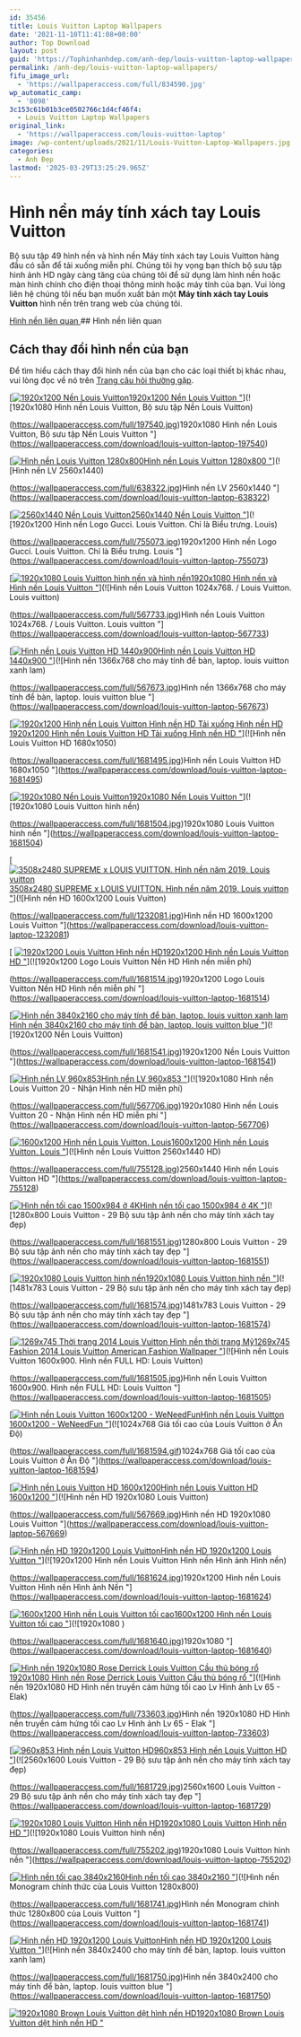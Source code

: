 ```yaml
---
id: 35456
title: Louis Vuitton Laptop Wallpapers
date: '2021-11-10T11:41:08+00:00'
author: Top Download
layout: post
guid: 'https://Tophinhanhdep.com/anh-dep/louis-vuitton-laptop-wallpapers/'
permalink: /anh-dep/louis-vuitton-laptop-wallpapers/
fifu_image_url:
  - 'https://wallpaperaccess.com/full/834590.jpg'
wp_automatic_camp:
  - '8098'
3c153c61b01b3ce0502766c1d4cf46f4:
  - Louis Vuitton Laptop Wallpapers
original_link:
  - 'https://wallpaperaccess.com/louis-vuitton-laptop'
image: /wp-content/uploads/2021/11/Louis-Vuitton-Laptop-Wallpapers.jpg
categories:
  - Ảnh Đẹp
lastmod: '2025-03-29T13:25:29.965Z'
---
```

# Hình nền máy tính xách tay Louis Vuitton

Bộ sưu tập 49 hình nền và hình nền Máy tính xách tay Louis Vuitton hàng đầu có sẵn để tải xuống miễn phí. Chúng tôi hy vọng bạn thích bộ sưu tập hình ảnh HD ngày càng tăng của chúng tôi để sử dụng làm hình nền hoặc màn hình chính cho điện thoại thông minh hoặc máy tính của bạn. Vui lòng liên hệ chúng tôi nếu bạn muốn xuất bản một **Máy tính xách tay Louis Vuitton** hình nền trên trang web của chúng tôi.

[Hình nền liên quan ](#related) ## Hình nền liên quan

## Cách thay đổi hình nền của bạn

Để tìm hiểu cách thay đổi hình nền của bạn cho các loại thiết bị khác nhau, vui lòng đọc về nó trên [Trang câu hỏi thường gặp](https://tophinhanhdep.com/faq/).

  
[[![1920x1200 Nền Louis Vuitton](https://wallpaperaccess.com/full/834590.jpg)1920x1200 Nền Louis Vuitton "](https://wallpaperaccess.com/download/louis-vuitton-laptop-834590)](![1920x1080 Hình nền Louis Vuitton, Bộ sưu tập Nền Louis Vuitton)

(https://wallpaperaccess.com/full/197540.jpg)1920x1080 Hình nền Louis Vuitton, Bộ sưu tập Nền Louis Vuitton "](https://wallpaperaccess.com/download/louis-vuitton-laptop-197540)

[[![Hình nền Louis Vuitton 1280x800](https://wallpaperaccess.com/full/567634.jpg)Hình nền Louis Vuitton 1280x800 "](https://wallpaperaccess.com/download/louis-vuitton-laptop-567634)](![Hình nền LV 2560x1440)

(https://wallpaperaccess.com/full/638322.jpg)Hình nền LV 2560x1440 "](https://wallpaperaccess.com/download/louis-vuitton-laptop-638322)

[[![2560x1440 Nền Louis Vuitton](https://wallpaperaccess.com/full/567633.jpg)2560x1440 Nền Louis Vuitton "](https://wallpaperaccess.com/download/louis-vuitton-laptop-567633)](![1920x1200 Hình nền Logo Gucci.  Louis Vuitton.  Chỉ là Biểu trưng.  Louis)

(https://wallpaperaccess.com/full/755073.jpg)1920x1200 Hình nền Logo Gucci. Louis Vuitton. Chỉ là Biểu trưng. Louis "](https://wallpaperaccess.com/download/louis-vuitton-laptop-755073)

[[![1920x1080 Louis Vuitton hình nền và hình nền](https://wallpaperaccess.com/full/567638.jpg)1920x1080 Hình nền và Hình nền Louis Vuitton "](https://wallpaperaccess.com/download/louis-vuitton-laptop-567638)](![Hình nền Louis Vuitton 1024x768.  / Louis Vuitton.  Louis vuitton)

(https://wallpaperaccess.com/full/567733.jpg)Hình nền Louis Vuitton 1024x768. / Louis Vuitton. Louis vuitton "](https://wallpaperaccess.com/download/louis-vuitton-laptop-567733)

[[![Hình nền Louis Vuitton HD 1440x900](https://wallpaperaccess.com/full/1681486.jpg)Hình nền Louis Vuitton HD 1440x900 "](https://wallpaperaccess.com/download/louis-vuitton-laptop-1681486)](![Hình nền 1366x768 cho máy tính để bàn, laptop.  louis vuitton xanh lam)

(https://wallpaperaccess.com/full/567673.jpg)Hình nền 1366x768 cho máy tính để bàn, laptop. louis vuitton blue "](https://wallpaperaccess.com/download/louis-vuitton-laptop-567673)

[[![1920x1200 Hình nền Louis Vuitton Hình nền HD Tải xuống Hình nền HD](https://wallpaperaccess.com/full/1232077.jpg)1920x1200 Hình nền Louis Vuitton HD Tải xuống Hình nền HD "](https://wallpaperaccess.com/download/louis-vuitton-laptop-1232077)](![Hình nền Louis Vuitton HD 1680x1050)

(https://wallpaperaccess.com/full/1681495.jpg)Hình nền Louis Vuitton HD 1680x1050 "](https://wallpaperaccess.com/download/louis-vuitton-laptop-1681495)

[[![1920x1080 Nền Louis Vuitton](https://wallpaperaccess.com/full/752111.jpg)1920x1080 Nền Louis Vuitton "](https://wallpaperaccess.com/download/louis-vuitton-laptop-752111)](![1920x1080 Louis Vuitton hình nền)

(https://wallpaperaccess.com/full/1681504.jpg)1920x1080 Louis Vuitton hình nền "](https://wallpaperaccess.com/download/louis-vuitton-laptop-1681504)

[[![3508x2480 SUPREME x LOUIS VUITTON.  Hình nền năm 2019. Louis vuitton](https://wallpaperaccess.com/full/197467.png)3508x2480 SUPREME x LOUIS VUITTON. Hình nền năm 2019. Louis vuitton "](https://wallpaperaccess.com/download/louis-vuitton-laptop-197467)](![Hình nền HD 1600x1200 Louis Vuitton)

(https://wallpaperaccess.com/full/1232081.jpg)Hình nền HD 1600x1200 Louis Vuitton "](https://wallpaperaccess.com/download/louis-vuitton-laptop-1232081)

[ [![1920x1200 Louis Vuitton Hình nền HD](https://wallpaperaccess.com/full/1681458.jpg)1920x1200 Hình nền Louis Vuitton HD "](https://wallpaperaccess.com/download/louis-vuitton-laptop-1681458)](![1920x1200 Logo Louis Vuitton Nền HD Hình nền miễn phí)

(https://wallpaperaccess.com/full/1681514.jpg)1920x1200 Logo Louis Vuitton Nền HD Hình nền miễn phí "](https://wallpaperaccess.com/download/louis-vuitton-laptop-1681514)

[[![Hình nền 3840x2160 cho máy tính để bàn, laptop.  louis vuitton xanh lam](https://wallpaperaccess.com/full/1681532.jpg)Hình nền 3840x2160 cho máy tính để bàn, laptop. louis vuitton blue "](https://wallpaperaccess.com/download/louis-vuitton-laptop-1681532)](![1920x1200 Nền Louis Vuitton)

(https://wallpaperaccess.com/full/1681541.jpg)1920x1200 Nền Louis Vuitton "](https://wallpaperaccess.com/download/louis-vuitton-laptop-1681541)

[[![Hình nền LV 960x853](https://wallpaperaccess.com/full/1681542.jpg)Hình nền LV 960x853 "](https://wallpaperaccess.com/download/louis-vuitton-laptop-1681542)](![1920x1080 Hình nền Louis Vuitton 20 - Nhận Hình nền HD miễn phí)

(https://wallpaperaccess.com/full/567706.jpg)1920x1080 Hình nền Louis Vuitton 20 - Nhận Hình nền HD miễn phí "](https://wallpaperaccess.com/download/louis-vuitton-laptop-567706)

[[![1600x1200 Hình nền Louis Vuitton.  Louis](https://wallpaperaccess.com/full/1681543.jpg)1600x1200 Hình nền Louis Vuitton. Louis "](https://wallpaperaccess.com/download/louis-vuitton-laptop-1681543)](![Hình nền Louis Vuitton 2560x1440 HD)

(https://wallpaperaccess.com/full/755128.jpg)2560x1440 Hình nền Louis Vuitton HD "](https://wallpaperaccess.com/download/louis-vuitton-laptop-755128)

[[![Hình nền tối cao 1500x984 ở 4K](https://wallpaperaccess.com/full/827357.png)Hình nền tối cao 1500x984 ở 4K "](https://wallpaperaccess.com/download/louis-vuitton-laptop-827357)](![1280x800 Louis Vuitton - 29 Bộ sưu tập ảnh nền cho máy tính xách tay đẹp)

(https://wallpaperaccess.com/full/1681551.jpg)1280x800 Louis Vuitton - 29 Bộ sưu tập ảnh nền cho máy tính xách tay đẹp "](https://wallpaperaccess.com/download/louis-vuitton-laptop-1681551)

[[![1920x1080 Louis Vuitton hình nền](https://wallpaperaccess.com/full/1681558.jpg)1920x1080 Louis Vuitton hình nền "](https://wallpaperaccess.com/download/louis-vuitton-laptop-1681558)](![1481x783 Louis Vuitton - 29 Bộ sưu tập ảnh nền cho máy tính xách tay đẹp)

(https://wallpaperaccess.com/full/1681574.jpg)1481x783 Louis Vuitton - 29 Bộ sưu tập ảnh nền cho máy tính xách tay đẹp "](https://wallpaperaccess.com/download/louis-vuitton-laptop-1681574)

[[![1269x745 Thời trang 2014 Louis Vuitton Hình nền thời trang Mỹ](https://wallpaperaccess.com/full/1681445.jpg)1269x745 Fashion 2014 Louis Vuitton American Fashion Wallpaper "](https://wallpaperaccess.com/download/louis-vuitton-laptop-1681445)](![Hình nền Louis Vuitton 1600x900.  Hình nền FULL HD: Louis Vuitton)

(https://wallpaperaccess.com/full/1681505.jpg)Hình nền Louis Vuitton 1600x900. Hình nền FULL HD: Louis Vuitton "](https://wallpaperaccess.com/download/louis-vuitton-laptop-1681505)

[[![Hình nền Louis Vuitton 1600x1200 - WeNeedFun](https://wallpaperaccess.com/full/1681583.jpg)Hình nền Louis Vuitton 1600x1200 - WeNeedFun "](https://wallpaperaccess.com/download/louis-vuitton-laptop-1681583)](![1024x768 Giá tối cao của Louis Vuitton ở Ấn Độ)

(https://wallpaperaccess.com/full/1681594.gif)1024x768 Giá tối cao của Louis Vuitton ở Ấn Độ "](https://wallpaperaccess.com/download/louis-vuitton-laptop-1681594)

[[![Hình nền Louis Vuitton HD 1600x1200](https://wallpaperaccess.com/full/1681603.jpg)Hình nền Louis Vuitton HD 1600x1200 "](https://wallpaperaccess.com/download/louis-vuitton-laptop-1681603)](![Hình nền HD 1920x1080 Louis Vuitton)

(https://wallpaperaccess.com/full/567669.jpg)Hình nền HD 1920x1080 Louis Vuitton "](https://wallpaperaccess.com/download/louis-vuitton-laptop-567669)

[[![Hình nền HD 1920x1200 Louis Vuitton](https://wallpaperaccess.com/full/627340.jpg)Hình nền HD 1920x1200 Louis Vuitton "](https://wallpaperaccess.com/download/louis-vuitton-laptop-627340)](![1920x1200 Hình nền Louis Vuitton Hình nền Hình ảnh Hình nền)

(https://wallpaperaccess.com/full/1681624.jpg)1920x1200 Hình nền Louis Vuitton Hình nền Hình ảnh Nền "](https://wallpaperaccess.com/download/louis-vuitton-laptop-1681624)

[[![1600x1200 Hình nền Louis Vuitton tối cao](https://wallpaperaccess.com/full/627341.png)1600x1200 Hình nền Louis Vuitton tối cao "](https://wallpaperaccess.com/download/louis-vuitton-laptop-627341)](![1920x1080 )

(https://wallpaperaccess.com/full/1681640.jpg)1920x1080 "](https://wallpaperaccess.com/download/louis-vuitton-laptop-1681640)

[[![Hình nền 1920x1080 Rose Derrick Louis Vuitton Cầu thủ bóng rổ](https://wallpaperaccess.com/full/1681654.jpg)1920x1080 Hình nền Rose Derrick Louis Vuitton Cầu thủ bóng rổ "](https://wallpaperaccess.com/download/louis-vuitton-laptop-1681654)](![Hình nền 1920x1080 HD Hình nền truyền cảm hứng tối cao Lv Hình ảnh Lv 65 - Elak)

(https://wallpaperaccess.com/full/733603.jpg)Hình nền 1920x1080 HD Hình nền truyền cảm hứng tối cao Lv Hình ảnh Lv 65 - Elak "](https://wallpaperaccess.com/download/louis-vuitton-laptop-733603)

[[![960x853 Hình nền Louis Vuitton HD](https://wallpaperaccess.com/full/685652.jpg)960x853 Hình nền Louis Vuitton HD "](https://wallpaperaccess.com/download/louis-vuitton-laptop-685652)](![2560x1600 Louis Vuitton - 29 Bộ sưu tập ảnh nền cho máy tính xách tay đẹp)

(https://wallpaperaccess.com/full/1681729.jpg)2560x1600 Louis Vuitton - 29 Bộ sưu tập ảnh nền cho máy tính xách tay đẹp "](https://wallpaperaccess.com/download/louis-vuitton-laptop-1681729)

[[![1920x1080 Louis Vuitton Hình nền HD](https://wallpaperaccess.com/full/567655.jpg)1920x1080 Louis Vuitton Hình nền HD "](https://wallpaperaccess.com/download/louis-vuitton-laptop-567655)](![1920x1080 Louis Vuitton hình nền)

(https://wallpaperaccess.com/full/755202.jpg)1920x1080 Louis Vuitton hình nền "](https://wallpaperaccess.com/download/louis-vuitton-laptop-755202)

[[![Hình nền tối cao 3840x2160](https://wallpaperaccess.com/full/934550.jpg)Hình nền tối cao 3840x2160 "](https://wallpaperaccess.com/download/louis-vuitton-laptop-934550)](![Hình nền Monogram chính thức của Louis Vuitton 1280x800)

(https://wallpaperaccess.com/full/1681741.jpg)Hình nền Monogram chính thức 1280x800 của Louis Vuitton "](https://wallpaperaccess.com/download/louis-vuitton-laptop-1681741)

[[![Hình nền HD 1920x1200 Louis Vuitton](https://wallpaperaccess.com/full/1681748.jpg)Hình nền HD 1920x1200 Louis Vuitton "](https://wallpaperaccess.com/download/louis-vuitton-laptop-1681748)](![Hình nền 3840x2400 cho máy tính để bàn, laptop.  louis vuitton xanh lam)

(https://wallpaperaccess.com/full/1681750.jpg)Hình nền 3840x2400 cho máy tính để bàn, laptop. louis vuitton blue "](https://wallpaperaccess.com/download/louis-vuitton-laptop-1681750)

[![1920x1080 Brown Louis Vuitton dệt hình nền HD](https://wallpaperaccess.com/full/1681756.jpg)1920x1080 Brown Louis Vuitton dệt hình nền HD "](https://wallpaperaccess.com/download/louis-vuitton-laptop-1681756)
